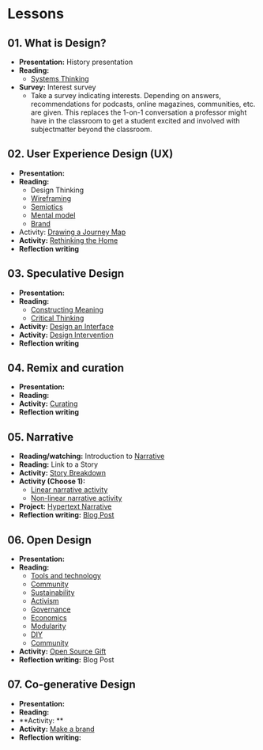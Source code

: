 # Lessons

## 01. What is Design?
- **Presentation:** History presentation
- **Reading:**
  - [Systems Thinking](..topics/systems-thinking.md)
- **Survey:** Interest survey
  - Take a survey indicating interests. Depending on answers, recommendations for podcasts, online magazines, communities, etc. are given. This replaces the 1-on-1 conversation a professor might have in the classroom to get a student excited and involved with subjectmatter beyond the classroom.



## 02. User Experience Design (UX)
- **Presentation:**
- **Reading:**
  - Design Thinking
  - [Wireframing](../topics/wireframing.md)
  - [Semiotics](../topics/semiotics.md)
  - [Mental model](../topics/mental-model.md)
  - [Brand](../topics/brand.md)
- Activity: [Drawing a Journey Map](../practice/drawing-a-journey-map.md)
- **Activity:** [Rethinking the Home](../practice/rethinking-the-home.md)
- **Reflection writing**

## 03. Speculative Design
- **Presentation:**
- **Reading:**
  - [Constructing Meaning](..topics/critical-thinking.md)
  - [Critical Thinking](..topics/critical-thinking.md)
- **Activity:** [Design an Interface](../practice/design-an-interface.md)
- **Activity:** [Design Intervention](../practice/design-intervention.md)
- **Reflection writing**

## 04. Remix and curation
- **Presentation:**
- **Reading:**
- **Activity:** [Curating](../practice/curating-for-an-idea.md)
- **Reflection writing**

## 05. Narrative
- **Reading/watching:** Introduction to [Narrative](../topics/narrative.md)
- **Reading:** Link to a Story
- **Activity:** [Story Breakdown](practice/story_breakdown.md)
- **Activity (Choose 1):**
  - [Linear narrative activity](../practice/linear_narrative.md)
  - [Non-linear narrative activity](../practice/non-linear_narrative.md)
- **Project:** [Hypertext Narrative](../projects/hypertext_narrative_project.md)
- **Reflection writing:** [Blog Post](../practice/blog_post_narrative.md)

## 06. Open Design
- **Presentation:**
- **Reading:**
  - [Tools and technology](../topics/tools-and-technology.md)
  - [Community](..topics/community.md)
  - [Sustainability](..topics/sustainability.md)
  - [Activism](..topics/activism.md)
  - [Governance](..topics/governance.md)
  - [Economics](..topics/economics.md)
  - [Modularity](..topics/modularity.md)
  - [DIY](..topics/diy.md)
  - [Community](..topics/community.md)
- **Activity:** [Open Source Gift](practice/open_source_gift.md)
- **Reflection writing:** Blog Post

## 07. Co-generative Design
- **Presentation:**
- **Reading:**
- **Activity: **
- **Activity:** [Make a brand](../practice/make-a-brand.md)
- **Reflection writing:**
